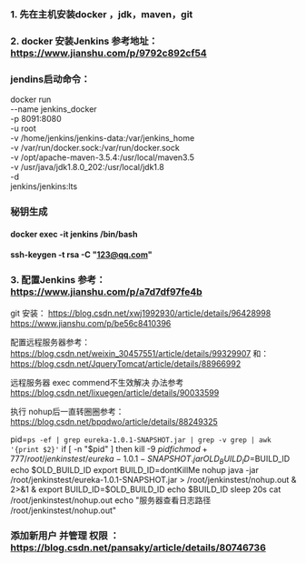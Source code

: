 ### 1. 先在主机安装docker ，jdk，maven，git
### 2. docker 安装Jenkins 参考地址： https://www.jianshu.com/p/9792c892cf54
###  jendins启动命令：
docker run \
  --name jenkins_docker \
  -p 8091:8080 \
  -u root \
  -v /home/jenkins/jenkins-data:/var/jenkins_home \
  -v /var/run/docker.sock:/var/run/docker.sock \
  -v /opt/apache-maven-3.5.4:/usr/local/maven3.5 \
  -v /usr/java/jdk1.8.0_202:/usr/local/jdk1.8 \
  -d \
  jenkins/jenkins:lts 
  
###  秘钥生成
####  docker exec -it jenkins /bin/bash
####  ssh-keygen -t rsa -C "123@qq.com"
  
###  3. 配置Jenkins 参考： https://www.jianshu.com/p/a7d7df97fe4b


git 安装：  https://blog.csdn.net/xwj1992930/article/details/96428998
            https://www.jianshu.com/p/be56c8410396

配置远程服务器参考： https://blog.csdn.net/weixin_30457551/article/details/99329907
和： https://blog.csdn.net/JqueryTomcat/article/details/88966992


远程服务器 exec commend不生效解决 办法参考
https://blog.csdn.net/lixuegen/article/details/90033599


执行 nohup后一直转圈圈参考：https://blog.csdn.net/bpqdwo/article/details/88249325

pid=`ps -ef | grep eureka-1.0.1-SNAPSHOT.jar | grep -v grep | awk '{print $2}'`
if [ -n "$pid" ]
then
   kill -9 $pid
fi
chmod +777 /root/jenkinstest/eureka-1.0.1-SNAPSHOT.jar
OLD_BUILD_ID=$BUILD_ID
echo $OLD_BUILD_ID
export BUILD_ID=dontKillMe
nohup  java  -jar /root/jenkinstest/eureka-1.0.1-SNAPSHOT.jar  > /root/jenkinstest/nohup.out  & 2>&1 &
export BUILD_ID=$OLD_BUILD_ID
echo $BUILD_ID
sleep 20s
cat  /root/jenkinstest/nohup.out 
echo "服务器查看日志路径 /root/jenkinstest/nohup.out"



### 添加新用户 并管理 权限 ： https://blog.csdn.net/pansaky/article/details/80746736
